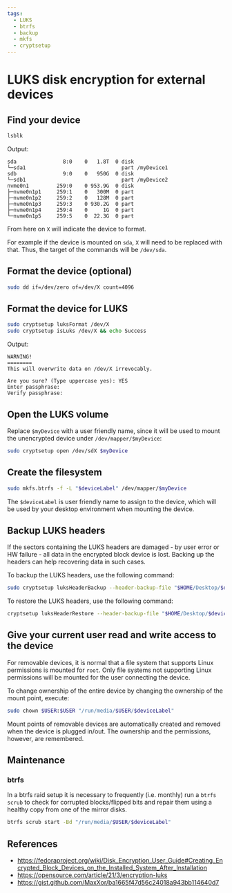 ```yaml
---
tags:
  - LUKS
  - btrfs
  - backup
  - mkfs
  - cryptsetup
---
```


# LUKS disk encryption for external devices


## Find your device

```bash
lsblk
```

Output:

```
sda               8:0    0   1.8T  0 disk
└─sda1                               part /myDevice1
sdb               9:0    0   950G  0 disk
└─sdb1                               part /myDevice2
nvme0n1         259:0    0 953.9G  0 disk
├─nvme0n1p1     259:1    0   300M  0 part
├─nvme0n1p2     259:2    0   128M  0 part
├─nvme0n1p3     259:3    0 930.2G  0 part
├─nvme0n1p4     259:4    0     1G  0 part
└─nvme0n1p5     259:5    0  22.3G  0 part
```

From here on `X` will indicate the device to format.

For example if the device is mounted on `sda`, `X` will need to be replaced with that. Thus, the target of the commands will be `/dev/sda`.


## Format the device (optional)

```bash
sudo dd if=/dev/zero of=/dev/X count=4096
```


## Format the device for LUKS

```bash
sudo cryptsetup luksFormat /dev/X
sudo cryptsetup isLuks /dev/X && echo Success
```

Output:

```
WARNING!
========
This will overwrite data on /dev/X irrevocably.

Are you sure? (Type uppercase yes): YES
Enter passphrase: 
Verify passphrase:
```


## Open the LUKS volume

Replace `$myDevice` with a user friendly name, since it will be used to mount the unencrypted device under `/dev/mapper/$myDevice`:

```bash
sudo cryptsetup open /dev/sdX $myDevice
```


## Create the filesystem

```bash
sudo mkfs.btrfs -f -L "$deviceLabel" /dev/mapper/$myDevice
```

The `$deviceLabel` is user friendly name to assign to the device, which will be used by your desktop environment when mounting the device.

## Backup LUKS headers

If the sectors containing the LUKS headers are damaged - by user error or HW failure - all data in the encrypted block device is lost. Backing up the headers can help recovering data in such cases.

To backup the LUKS headers, use the following command:

```bash
sudo cryptsetup luksHeaderBackup --header-backup-file "$HOME/Desktop/$deviceLabel.luksHeaderBackup" /dev/X
```

To restore the LUKS headers, use the following command:

```bash
cryptsetup luksHeaderRestore --header-backup-file "$HOME/Desktop/$deviceLabel.luksHeaderBackup" /dev/X
```


## Give your current user read and write access to the device

For removable devices, it is normal that a file system that supports Linux permissions is mounted for `root`. Only file systems not supporting Linux permissions will be mounted for the user connecting the device.

To change ownership of the entire device by changing the ownership of the mount point, execute:

```bash
sudo chown $USER:$USER "/run/media/$USER/$deviceLabel"
```

Mount points of removable devices are automatically created and removed when the device is plugged in/out.
The ownership and the permissions, however, are remembered.


## Maintenance

### btrfs

In a btrfs raid setup it is necessary to frequently (i.e. monthly) run a `btrfs scrub` to check for corrupted blocks/flipped bits and repair them using a healthy copy from one of the mirror disks. 

```bash
btrfs scrub start -Bd "/run/media/$USER/$deviceLabel"
```


## References

- https://fedoraproject.org/wiki/Disk_Encryption_User_Guide#Creating_Encrypted_Block_Devices_on_the_Installed_System_After_Installation
- https://opensource.com/article/21/3/encryption-luks
- https://gist.github.com/MaxXor/ba1665f47d56c24018a943bb114640d7
